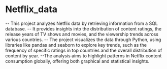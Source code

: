 # Netflix_data
-- This project analyzes Netflix data by retrieving information from a SQL database.
-- It provides insights into the distribution of content ratings, the release years of TV shows and movies, and the viewership trends across various countries.
-- The project visualizes the data through Python, using libraries like pandas and seaborn to explore key trends, such as the frequency of specific ratings in top countries and the overall distribution of content by year. 
--The analysis aims to highlight patterns in Netflix content consumption globally, offering both graphical and statistical insights.
